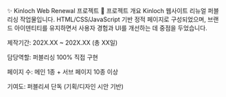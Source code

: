✨ Kinloch Web Renewal 프로젝트
🧩 프로젝트 개요
Kinloch 웹사이트 리뉴얼 퍼블리싱 작업물입니다.
HTML/CSS/JavaScript 기반 정적 페이지로 구성되었으며, 브랜드 아이덴티티를 유지하면서 사용자 경험과 UI를 개선하는 데 중점을 두었습니다.

제작기간: 202X.XX ~ 202X.XX (총 XX일)

담당역할: 퍼블리싱 100% 직접 구현

페이지 수: 메인 1종 + 서브 페이지 10종 이상

기여도: 퍼블리셔 단독 (기획/디자인 시안 기반)

